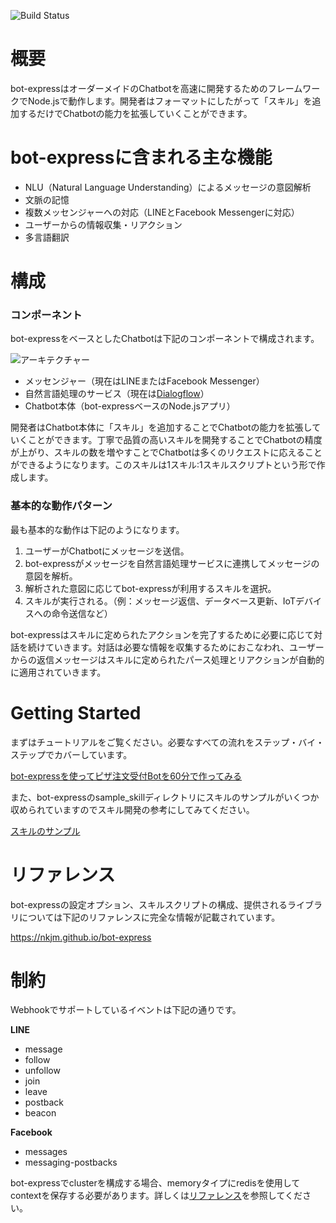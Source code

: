 ![Build Status](https://travis-ci.org/nkjm/bot-express.svg?branch=master)

# 概要

bot-expressはオーダーメイドのChatbotを高速に開発するためのフレームワークでNode.jsで動作します。開発者はフォーマットにしたがって「スキル」を追加するだけでChatbotの能力を拡張していくことができます。

# bot-expressに含まれる主な機能

- NLU（Natural Language Understanding）によるメッセージの意図解析
- 文脈の記憶
- 複数メッセンジャーへの対応（LINEとFacebook Messengerに対応）
- ユーザーからの情報収集・リアクション
- 多言語翻訳

# 構成

### コンポーネント

bot-expressをベースとしたChatbotは下記のコンポーネントで構成されます。

![アーキテクチャー](https://raw.githubusercontent.com/nkjm/bot-express/master/material/architecture.png)

- メッセンジャー（現在はLINEまたはFacebook Messenger）
- 自然言語処理のサービス（現在は[Dialogflow](https://dialogflow.com)）
- Chatbot本体（bot-expressベースのNode.jsアプリ）

開発者はChatbot本体に「スキル」を追加することでChatbotの能力を拡張していくことができます。丁寧で品質の高いスキルを開発することでChatbotの精度が上がり、スキルの数を増やすことでChatbotは多くのリクエストに応えることができるようになります。このスキルは1スキル:1スキルスクリプトという形で作成します。

### 基本的な動作パターン

最も基本的な動作は下記のようになります。

1. ユーザーがChatbotにメッセージを送信。
1. bot-expressがメッセージを自然言語処理サービスに連携してメッセージの意図を解析。
1. 解析された意図に応じてbot-expressが利用するスキルを選択。
1. スキルが実行される。（例：メッセージ返信、データベース更新、IoTデバイスへの命令送信など）

bot-expressはスキルに定められたアクションを完了するために必要に応じて対話を続けていきます。対話は必要な情報を収集するためにおこなわれ、ユーザーからの返信メッセージはスキルに定められたパース処理とリアクションが自動的に適用されていきます。

# Getting Started

まずはチュートリアルをご覧ください。必要なすべての流れをステップ・バイ・ステップでカバーしています。

[bot-expressを使ってピザ注文受付Botを60分で作ってみる](http://qiita.com/nkjm/items/1ac1a73d018c13deae30)

また、bot-expressのsample_skillディレクトリにスキルのサンプルがいくつか収められていますのでスキル開発の参考にしてみてください。

[スキルのサンプル](https://github.com/nkjm/bot-express/tree/master/sample_skill)

# リファレンス

bot-expressの設定オプション、スキルスクリプトの構成、提供されるライブラリについては下記のリファレンスに完全な情報が記載されています。

https://nkjm.github.io/bot-express

# 制約

Webhookでサポートしているイベントは下記の通りです。

**LINE**
- message
- follow
- unfollow
- join
- leave
- postback
- beacon

**Facebook**
- messages
- messaging-postbacks

bot-expressでclusterを構成する場合、memoryタイプにredisを使用してcontextを保存する必要があります。詳しくは[リファレンス](https://nkjm.github.io/bot-express/module-bot-express.html)を参照してください。
